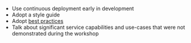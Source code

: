 - Use continuous deployment early in development
- Adopt a style guide
- Adopt [best practices](https://docs.aws.amazon.com/AWSCloudFormation/latest/UserGuide/best-practices.html)
- Talk about significant service capabilities and use-cases that were not demonstrated during the workshop 